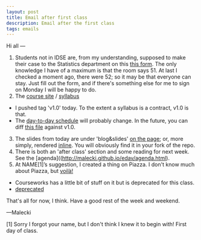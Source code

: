 ```yaml
---
layout: post
title: Email after first class
description: Email after the first class
tags: emails
---
```

Hi all &mdash; 

1. Students not in IDSE are, from my understanding, supposed to make their case to the Statistics department on this [this form](https://docs.google.com/spreadsheet/viewform?formkey=dG1NLUI4emRtVHNxUHpETktlc095VXc6MA). The only knowledge I have of a maximum is that the room says 51. At last I checked a moment ago, there were 52; so it may be that everyone can stay. Just fill out the form, and if there&#39;s something else for me to sign on Monday I will be happy to do.
2. The [course site](http://malecki.github.io/edav/) / [syllabus](http://malecki.github.io/edav/intro.html)
  - I pushed tag &#39;v1.0&#39; today. To the extent a syllabus is a contract, v1.0 is that.
  - The [day-to-day schedule](http://malecki.github.io/edav/agenda.html) will probably change. In the future, you can diff [this file](https://github.com/malecki/edav/blob/gh-pages/_data/agenda.yaml) against v1.0. 
3. The slides from today are under &#39;blog&amp;slides&#39; [on the page](http://malecki.github.io/edav/2012/01/22/intro/); or, more simply, rendered [inline]( https://github.com/malecki/edav/blob/gh-pages/_posts/2012-01-22-intro.md). You will obviously find it in your fork of the repo. 
4. There is both an &#39;after class&#39; section and some reading for next week. See the [agenda]((http://malecki.github.io/edav/agenda.html). 
5. At NAME[1]&rsquo;s suggestion, I created a thing on Piazza. I don&#39;t know much about Piazza, but [voil&agrave;!](https://piazza.com/columbia/spring2014/statw4701/home)
  - Courseworks has a little bit of stuff on it but is deprecated for this class.
  - [deprecated](http://en.wikipedia.org/wiki/Deprecation)


That's all for now, I think. Have a good rest of the week and weekend.

&mdash;Malecki

[1] Sorry I forgot your name, but I don&#39;t think I knew it to begin with! First day of class.
